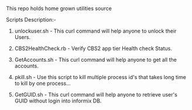 This repo holds home grown utilities source

Scripts Description:- 

1) unlockuser.sh - This curl command will help anyone to unlock their Users.

2) CBS2HealthCheck.rb - Verify CBS2 app tier Health check Status. 

3) GetAccounts.sh - This curl command will help anyone to get all the accounts.

4) pkill.sh - Use this script to kill multiple process id's that takes long time to kill by one process... 

5) GetGUID.sh - This curl command will help anyone to retrieve user's GUID without login into informix DB.

